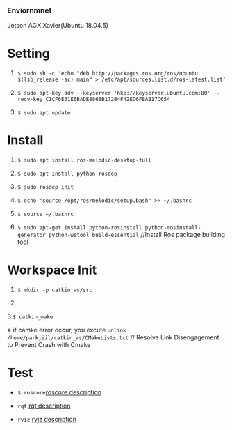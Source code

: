 ### Enviornmnet
Jetson AGX Xavier(Ubuntu 18.04.5)


# Setting

1. ```$ sudo sh -c 'echo "deb http://packages.ros.org/ros/ubuntu $(lsb_release -sc) main" > /etc/apt/sources.list.d/ros-latest.list'```

2. ```$ sudo apt-key adv --keyserver 'hkp://keyserver.ubuntu.com:80' --recv-key C1CF6E31E6BADE8868B172B4F42ED6FBAB17C654```

3. ```$ sudo apt update```


# Install

1. ```$ sudo apt install ros-melodic-desktop-full```

2. ```$ sudo apt install python-rosdep```

3. ```$ sudo rosdep init```

4. ```$ echo "source /opt/ros/melodic/setup.bash" >> ~/.bashrc```

5. ```$ source ~/.bashrc```

6. ```$ sudo apt-get install python-rosinstall python-rosinstall-generator python-wstool build-essential``` //Install Ros package building tool

# Workspace Init

1. ```$ mkdir -p catkin_ws/src```

2. ```$ cd catkin_ws/

3.```$ catkin_make```

※ if camke error occur, you excute ```unlink /home/parkjiil/catkin_ws/CMakeLists.txt``` // Resolve Link Disengagement to Prevent Crash with Cmake

# Test

-  ```$ roscore```<a href = 'http://wiki.ros.org/roscore'>roscore description</a>

- ```rqt``` <a href = 'http://wiki.ros.org/rqt'>rqt description</a>

- ```rviz``` <a href = 'http://wiki.ros.org/rviz'>rviz description</a>
